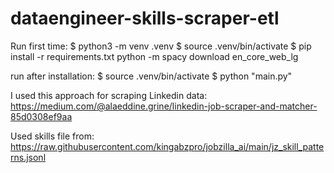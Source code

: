 # dataengineer-skills-scraper-etl

Run first time:
$ python3 -m venv .venv
$ source .venv/bin/activate 
$ pip install -r requirements.txt
python -m spacy download en_core_web_lg 

run after installation:
$ source .venv/bin/activate
$ python "main.py"


I used this approach for scraping Linkedin data: 
https://medium.com/@alaeddine.grine/linkedin-job-scraper-and-matcher-85d0308ef9aa 

Used skills file from: 
https://raw.githubusercontent.com/kingabzpro/jobzilla_ai/main/jz_skill_patterns.jsonl